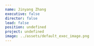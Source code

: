```yaml
---
name: Jinyang Zhang
executive: false
director: false
lead: false
position: undefined
project: undefined
image: ../assets/default_exec_image.png
---
```

